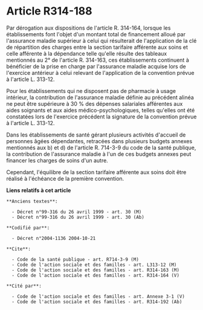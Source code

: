 # Article R314-188

Par dérogation aux dispositions de l'article R. 314-164, lorsque les établissements font l'objet d'un montant total de
financement alloué par l'assurance maladie supérieur à celui qui résulterait de l'application de la clé de répartition des
charges entre la section tarifaire afférente aux soins et celle afférente à la dépendance telle qu'elle résulte des tableaux
mentionnés au 2° de l'article R. 314-163, ces établissements continuent à bénéficier de la prise en charge par l'assurance
maladie acquise lors de l'exercice antérieur à celui relevant de l'application de la convention prévue à l'article L. 313-12.

Pour les établissements qui ne disposent pas de pharmacie à usage intérieur, la contribution de l'assurance maladie définie
au précédent alinéa ne peut être supérieure à 30 % des dépenses salariales afférentes aux aides soignants et aux aides
médico-psychologiques, telles qu'elles ont été constatées lors de l'exercice précédent la signature de la convention prévue à
l'article L. 313-12.

Dans les établissements de santé gérant plusieurs activités d'accueil de personnes âgées dépendantes, retracées dans
plusieurs budgets annexes mentionnés aux b) et d) de l'article R. 714-3-9 du code de la santé publique, la contribution de
l'assurance maladie à l'un de ces budgets annexes peut financer les charges de soins d'un autre.

Cependant, l'équilibre de la section tarifaire afférente aux soins doit être réalisé à l'échéance de la première convention.

**Liens relatifs à cet article**

	**Anciens textes**:

	  - Décret n°99-316 du 26 avril 1999 - art. 30 (M)
	  - Décret n°99-316 du 26 avril 1999 - art. 30 (Ab)

	**Codifié par**:

	  - Décret n°2004-1136 2004-10-21

	**Cite**:

	  - Code de la santé publique - art. R714-3-9 (M)
	  - Code de l'action sociale et des familles - art. L313-12 (M)
	  - Code de l'action sociale et des familles - art. R314-163 (M)
	  - Code de l'action sociale et des familles - art. R314-164 (V)

	**Cité par**:

	  - Code de l'action sociale et des familles - art. Annexe 3-1 (V)
	  - Code de l'action sociale et des familles - art. R314-192 (Ab)
